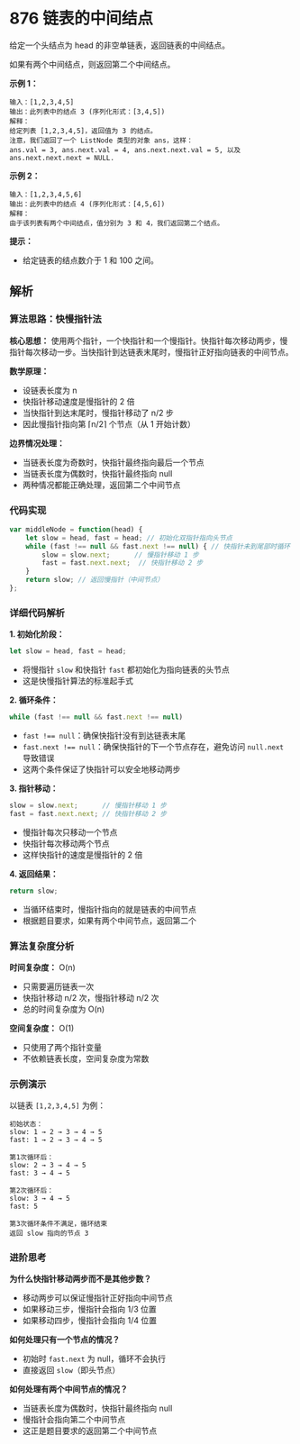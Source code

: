 # 876 链表的中间结点

给定一个头结点为 head 的非空单链表，返回链表的中间结点。

如果有两个中间结点，则返回第二个中间结点。

**示例 1：**

```
输入：[1,2,3,4,5]
输出：此列表中的结点 3 (序列化形式：[3,4,5])
解释：
给定列表 [1,2,3,4,5]，返回值为 3 的结点。
注意，我们返回了一个 ListNode 类型的对象 ans，这样：
ans.val = 3, ans.next.val = 4, ans.next.next.val = 5, 以及 ans.next.next.next = NULL.
```

**示例 2：**

```
输入：[1,2,3,4,5,6]
输出：此列表中的结点 4 (序列化形式：[4,5,6])
解释：
由于该列表有两个中间结点，值分别为 3 和 4，我们返回第二个结点。
```

**提示：**
- 给定链表的结点数介于 1 和 100 之间。

## 解析

### 算法思路：快慢指针法

**核心思想：**
使用两个指针，一个快指针和一个慢指针。快指针每次移动两步，慢指针每次移动一步。当快指针到达链表末尾时，慢指针正好指向链表的中间节点。

**数学原理：**
- 设链表长度为 n
- 快指针移动速度是慢指针的 2 倍
- 当快指针到达末尾时，慢指针移动了 n/2 步
- 因此慢指针指向第 ⌈n/2⌉ 个节点（从 1 开始计数）

**边界情况处理：**
- 当链表长度为奇数时，快指针最终指向最后一个节点
- 当链表长度为偶数时，快指针最终指向 null
- 两种情况都能正确处理，返回第二个中间节点

### 代码实现

```javascript
var middleNode = function(head) {
    let slow = head, fast = head; // 初始化双指针指向头节点
    while (fast !== null && fast.next !== null) { // 快指针未到尾部时循环
        slow = slow.next;      // 慢指针移动 1 步
        fast = fast.next.next;  // 快指针移动 2 步
    }
    return slow; // 返回慢指针（中间节点）
};
```

### 详细代码解析

**1. 初始化阶段：**
```javascript
let slow = head, fast = head;
```
- 将慢指针 `slow` 和快指针 `fast` 都初始化为指向链表的头节点
- 这是快慢指针算法的标准起手式

**2. 循环条件：**
```javascript
while (fast !== null && fast.next !== null)
```
- `fast !== null`：确保快指针没有到达链表末尾
- `fast.next !== null`：确保快指针的下一个节点存在，避免访问 `null.next` 导致错误
- 这两个条件保证了快指针可以安全地移动两步

**3. 指针移动：**
```javascript
slow = slow.next;      // 慢指针移动 1 步
fast = fast.next.next; // 快指针移动 2 步
```
- 慢指针每次只移动一个节点
- 快指针每次移动两个节点
- 这样快指针的速度是慢指针的 2 倍

**4. 返回结果：**
```javascript
return slow;
```
- 当循环结束时，慢指针指向的就是链表的中间节点
- 根据题目要求，如果有两个中间节点，返回第二个

### 算法复杂度分析

**时间复杂度：** O(n)
- 只需要遍历链表一次
- 快指针移动 n/2 次，慢指针移动 n/2 次
- 总的时间复杂度为 O(n)

**空间复杂度：** O(1)
- 只使用了两个指针变量
- 不依赖链表长度，空间复杂度为常数

### 示例演示

以链表 `[1,2,3,4,5]` 为例：

```
初始状态：
slow: 1 → 2 → 3 → 4 → 5
fast: 1 → 2 → 3 → 4 → 5

第1次循环后：
slow: 2 → 3 → 4 → 5
fast: 3 → 4 → 5

第2次循环后：
slow: 3 → 4 → 5
fast: 5

第3次循环条件不满足，循环结束
返回 slow 指向的节点 3
```

### 进阶思考

**为什么快指针移动两步而不是其他步数？**
- 移动两步可以保证慢指针正好指向中间节点
- 如果移动三步，慢指针会指向 1/3 位置
- 如果移动四步，慢指针会指向 1/4 位置

**如何处理只有一个节点的情况？**
- 初始时 `fast.next` 为 null，循环不会执行
- 直接返回 `slow`（即头节点）

**如何处理有两个中间节点的情况？**
- 当链表长度为偶数时，快指针最终指向 null
- 慢指针会指向第二个中间节点
- 这正是题目要求的返回第二个中间节点
